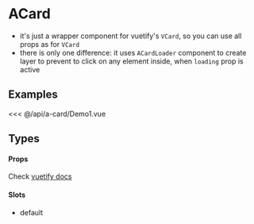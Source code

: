 <script setup>
import Demo1 from './Demo1.vue'
</script>

# ACard

- it's just a wrapper component for vuetify's `VCard`, so you can use all props as for `VCard`
- there is only one difference: it uses `ACardLoader` component to create layer to prevent to click on any element inside, when `loading` prop is active

## Examples
<ClientOnly>
  <Demo1 />
</ClientOnly>

<<< @/api/a-card/Demo1.vue

## Types
#### Props
Check [vuetify docs](https://vuetifyjs.com/en/api/v-card/#props)

#### Slots
- default
